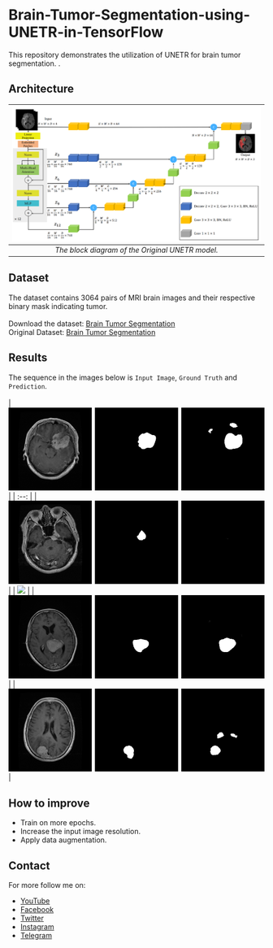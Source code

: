 # Brain-Tumor-Segmentation-using-UNETR-in-TensorFlow
This repository demonstrates the utilization of UNETR for brain tumor segmentation.
.

## Architecture

| ![The block diagram of the Original UNETR model.](figures/unetr_architecture.png) |
| :--: |
| *The block diagram of the Original UNETR model.* |

## Dataset
The dataset contains 3064 pairs of MRI brain images and their respective binary mask indicating tumor.
<br/> <br/>
Download the dataset: [Brain Tumor Segmentation](https://www.kaggle.com/datasets/nikhilroxtomar/brain-tumor-segmentation)
<br/>
Original Dataset: [Brain Tumor Segmentation](https://figshare.com/articles/dataset/brain_tumor_dataset/1512427)

## Results
The sequence in the images below is `Input Image`, `Ground Truth` and `Prediction`. <br/> <br/>
| ![](results/2.png) |
| :--: |
| ![](results/6.png) |
| ![](results/19.png) |
| ![](results/21.png) |
| ![](results/68.png) |

## How to improve
- Train on more epochs.
- Increase the input image resolution.
- Apply data augmentation.


## Contact
For more follow me on:

- <a href="https://www.youtube.com/idiotdeveloper"> YouTube </a>
- <a href="https://facebook.com/idiotdeveloper"> Facebook </a>
- <a href="https://twitter.com/nikhilroxtomar"> Twitter </a>
- <a href="https://www.instagram.com/nikhilroxtomar"> Instagram </a>
- <a href="https://t.me/idiotdeveloper"> Telegram </a>
